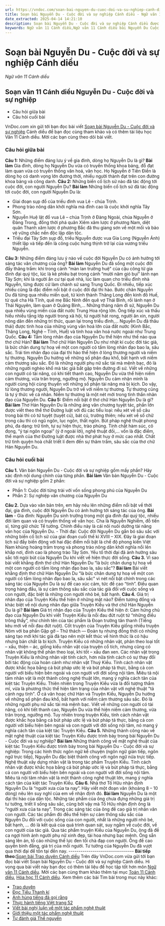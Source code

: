 ```yaml
---
url: https://vndoc.com/soan-bai-nguyen-du-cuoc-doi-va-su-nghiep-canh-dieu-298343
title: Soạn bài Nguyễn Du - Cuộc đời và sự nghiệp Cánh diều - Ngữ văn 11 Cánh diều - VnDoc.com
date_extracted: 2025-04-14 14:21:10
description: Soạn bài Nguyễn Du - Cuộc đời và sự nghiệp Cánh diều được VnDoc.com sưu tầm và xin gửi tới bạn đọc cùng tham khảo để có thêm tài liệu Soạn văn 11 Cánh diều.
keywords: Ngữ văn 11 Cánh diều,Ngữ văn 11 Cánh diều bài Nguyễn Du Cuộc đời và sự nghiệp,Soạn văn 11 Cánh diều,văn 11 Cánh diều,soạn văn 11,soạn bài 11 cánh diều,ngữ văn 11 cd,Soạn bài Nguyễn Du Cuộc đời và sự nghiệp Cánh diều,Soạn bài Nguyễn Du Cuộc đời và sự nghiệp,Soạn văn Nguyễn Du Cuộc đời và sự nghiệp,Nguyễn Du Cuộc đời và sự nghiệp
---
```


# Soạn bài Nguyễn Du - Cuộc đời và sự nghiệp Cánh diều
 _Ngữ văn 11 Cánh diều_
## Soạn văn 11 Cánh diều Nguyễn Du - Cuộc đời và sự nghiệp
  * Câu hỏi giữa bài
  * Câu hỏi cuối bài

VnDoc.com xin gửi tới bạn đọc bài viết [Soạn bài Nguyễn Du - Cuộc đời và sự nghiệp](<https://vndoc.com/soan-bai-nguyen-du-cuoc-doi-va-su-nghiep-canh-dieu-298343>) Cánh diều để bạn đọc cùng tham khảo và có thêm tài liệu học Văn 11 Cánh diều. Mời các bạn cùng theo dõi bài viết.
### Câu hỏi giữa bài
**Câu 1:** Những điểm đáng lưu ý về gia đình, dòng họ Nguyễn Du là gì?
**Bài làm**
Gia đình, dòng họ Nguyễn Du vừa có truyền thống khoa bảng, đỗ đạt làm quan vừa có truyền thống văn hoá, văn học. Họ Nguyễn ở Tiên Điền là dòng họ có danh vọng lớn đương thời, nhiều người thành đạt trên con đường khoa bảng và công danh.
**Câu 2:** Những biến cố lịch sử nào đã tác động tới cuộc đời, con người Nguyễn Du?
**Bài làm**
Những biến cố lịch sử đã tác động tới cuộc đời, con người Nguyễn Du là:
  * Giai đoạn sụp đổ của triều đình vua Lê - chúa Trịnh.
  * Phong trào nông dân khởi nghĩa mà đỉnh cao là cuộc khởi nghĩa Tây Sơn.
  * Nguyễn Huệ lật đổ vua Lê – chúa Trịnh ở Đàng Ngoài, chúa Nguyễn ở Đàng Trong, đồng thời phá quân Xiêm xâm lược ở phương Nam, diệt quân Thanh xâm lược ở phương Bắc đã thu giang sơn về một mối và bảo vệ vững chắc nền độc lập dân tộc.
  * Triều đại Tây Sơn sụp đổ, triều Nguyễn được vua Gia Long \(Nguyễn Ánh\) thiết lập và tiếp đến là công cuộc hưng thịnh trở lại của vương triều Nguyễn.

**Câu 3:** Những điểm đáng lưu ý nào về cuộc đời Nguyễn Du có ảnh hưởng tới sáng tác văn chương của ông?
**Bài làm**
Nguyễn Du đã sống một cuộc đời đầy thăng trầm: khi trong cảnh “màn lan trưởng huệ" của cậu công tử gia đình đại quý tộc, lúc là kẻ phiêu bạt trong cảnh “mười năm gió bụi” lánh nạn Tây Sơn; khi là người ẩn cư tại quê nhà, lúc làm quan cho triều đình nhà Nguyễn, từng được cử làm chánh sứ sang Trung Quốc. Đi nhiều, tiếp xúc nhiều cũng là đặc điểm nổi bật ở cuộc đời đại thi hào. Bước chân Nguyễn Du đã từng qua nhiều miền quê, từ kinh thành Thăng Long đến kinh đô Huế, từ quê cha Hà Tĩnh, quê mẹ Bắc Ninh đến quê vợ Thái Bình, rồi lánh nạn ở Thái Nguyên, làm quan ở Quảng Bình,... Những tháng năm đi sứ, Nguyễn Du qua nhiều vùng miền của đất nước Trung Hoa rộng lớn. Ông tiếp xúc và thấu hiểu nhiều tầng lớp người trong xã hội, từ người hát rong, người ăn xin, người nông dân đến những trí thức, quan lại trong triều đình,... Nguyễn Du đã thâu thái\) được tinh hoa của những vùng văn hoá lớn của đất nước \(Kinh Bắc, Thăng Long, Nghệ – Tĩnh, Huế\) và tinh hoa văn hoá nước ngoài như Trung Quốc.
**Câu 4:** Tấm lòng nhân đạo của Nguyễn Du thể hiện như thế nào qua thơ chữ Hán?
**Bài làm**
Thơ chữ Hán Nguyễn Du như nhật kí cuộc đời tác giả, là bức chân dung tự hoạ về một con người có tấm lòng nhân đạo bao la, sâu sắc. Trái tim nhân đạo của đại thi hào thể hiện ở lòng thương người và niềm tự thương. Nguyễn Du hướng về những số phận đau khổ, bất hạnh với niềm cảm thương sâu sắc. Đó là những người phụ nữ sắc tài mà mệnh bạc, đó là những người nghèo khổ mà tác giả bắt gặp trên đường đi sứ. Viết về những con người có tài năng, có khi tiết thanh cao, Nguyễn Du vừa thể hiện niềm cảm thương, vừa trân trọng, ngưỡng mộ. Nguyễn Du cảm nhận mình là người cùng hội cùng thuyền với những số phận tài năng mà bị kịch. Do vậy, từ lòng thương người, Nguyễn Du trở về với niềm tự thương. Tự thương cũng là tự ý thức về cá nhân. Niềm tự thương là một nét mới trong tỉnh thần nhân đạo của Nguyễn Du.
**Câu 5:** Điểm nổi bật ở thơ chữ Hán Nguyễn Du là gì?
**Bài làm**
Thơ Hán Nguyễn Du là những áng văn chương tuyệt tác, phần lớn được viết theo thể thơ Đường luật với đủ các tiểu loại: nếu xét về số câu trong bài thì có tứ tuyệt \(tuyệt cú\), bát cú, trường thiên; nếu xét về số chữ trong câu thì có ngũ ngôn, lục ngôn, thất ngôn. Bút pháp nghệ thuật phong phú, đa dạng: trữ tình, tự sự hiện thực, trào phúng. Tính chất hàm súc, cô đọng, “ý tại ngôn ngoại” \(ý ở ngoài lời\), nghệ thuật đối,... vốn là đặc điểm, thế mạnh của thơ Đường luật được nhà thơ phát huy ở mức cao nhất. Chất trữ tình quyện hoà chất triết lí đem đến sự thâm trầm, sâu sắc của thơ chữ Hán Nguyễn Du.
### Câu hỏi cuối bài
**Câu 1.** Văn bản Nguyễn Du - Cuộc đời và sự nghiệp gồm mấy phần? Hãy xác định nội dung chính của từng phần.
**Bài làm**
Văn bản Nguyễn Du - Cuộc đời và sự nghiệp gồm 2 phần:
  * Phần 1: Cuộc đời từng trài với vốn sống phong phú của Nguyễn Du
  * Phần 2: Sự nghiệp văn chương của Nguyễn Du

**Câu 2.** Dựa vào văn bản trên, em hãy nêu lên những điểm nổi bật về thời đại, gia đình, cuộc đời Nguyễn Du có ảnh hưởng tới sáng tác của ông.
**Bài làm**
\- Gia đình: Nguyễn Du sinh trưởng trong một gia đình đại quý tộc, nhiều đời làm quan và có truyền thống về văn học. Cha là Nguyễn Nghiễm, đỗ tiến sĩ, từng giữ chức Tể tướng. Chính điều này là cái nôi nuôi dưỡng tài năng văn học của Nguyễn Du.
\- Thời đại: Cuộc đời Nguyễn Du gắn bó sâu sắc với những biến cố lịch sử của giai đoạn cuối thế kỉ XVIII – XIX. Đây là giai đoạn lịch sử đầy biến động với hai đặc điểm nổi bật là chế độ phong kiến Việt Nam khủng hoảng trầm trọng và phong trào nông dân khởi nghĩa nổi lên khắp nơi, đỉnh cao là phong trào Tây Sơn. Yếu tố thời đại đã ảnh hưởng sâu sắc tới ngòi bút của Nguyễn Du khi viết về hiện thực đời sống.
**Câu 3.** Vì sao bài viết khẳng định thơ chữ Hán Nguyễn Du “là bức chân dung tự hoạ về một con người có tấm lòng nhân đạo bao la, sâu sắc"?
**Bài làm**
Bài viết khẳng định thơ chữ Hán Nguyễn Du “là bức chân dung tự hoạ về một con người có tấm lòng nhân đạo bao la, sâu sắc" vì nét nổi bật chính trong các sáng tác của Nguyễn Du là sự đề cao xúc cảm, tức đề cao “tình”. Điều quan trọng hàng đầu, là sự cảm thông sâu sắc của tác giả đối với cuộc sống và con người, đặc biệt là những con người nhỏ bé, bất hạnh.
**Câu 4.** Giá trị nhân đạo của Truyện Kiều thể hiện ở những mặt nào? Điểm tương đồng và khác biệt về nội dung nhân đạo giữa Truyện Kiều và thơ chữ Hán Nguyễn Du là gì?
**Bài làm**
Giá trị nhân đạo của Truyện Kiều thể hiện ở:
Cảm hứng chủ đạo của Nguyễn Du khi viết Truyện Kiều là nỗi đau đứt ruột từ “những điều trông thấy”, như chính tên của tác phẩm là Đoạn trường tân thanh \(Tiếng kêu mới về nỗi đau đứt ruột\).
Cốt truyện của Truyện Kiều giống nhiều truyện Nôm với ba phần Gặp gỡ – Thử thách — Đoàn tụ nhưng đồng thời có những sáng tạo mới khi tác giả đã tạo nên một kết thúc về hình thức là có hậu nhưng bản chất là bi kịch.
Truyện Kiều có những nhân vật, phân theo loại tốt – xấu, thiện – ác, giống kiểu nhân vật của truyện cổ tích, nhưng cũng có nhân vật không thể phân theo loại, khi tốt – xấu đan xen. Các nhân vật trong Truyện Kiều là những nhân vật tính cách, hơn nữa tính cách có sự thay đổi bởi tác động của hoàn cảnh như nhân vật Thuý Kiều. Tính cách nhân vật được khắc họa bằng cả bút pháp ước lệ và bút pháp tả thực, bằng cả con người với biểu hiện bên ngoài và con người với đời sống nội tâm.
Miêu tả nội tâm nhân vật là một thành công nghệ thuật lớn, mang ý nghĩa cách tân của kiệt tác Truyện Kiều. Thiên nhiên trong Truyện Kiều vừa là đối tượng thẩm mĩ, vừa là phương thức thể hiện tâm trạng của nhân vật với nghệ thuật "tả cảnh ngụ tình".
Ở cả văn hoạc chữ Hán và Truyện Kiều, Nguyễn Du hướng về những số phận đau khổ, bất hạnh với niềm cảm thương sâu sắc. Đó là những người phụ nữ sắc tài mà mệnh bạc. Viết về những con người có tài năng, có khi tiết thanh cao, Nguyễn Du vừa thể hiện niềm cảm thương, vừa trân trọng, ngưỡng mộ. Tuy nhiên trong truyện Kiều, tính cách nhân vật được khắc họa bằng cả bút pháp ước lệ và bút pháp tả thực, bằng cả con người với biểu hiện bên ngoài và con người với đời sống nội tâm, nó mang ý nghĩa cách tân của kiệt tác Truyện Kiều.
**Câu 5.** Những thành công nào về mặt nghệ thuật của kiệt tác Truyện Kiều được trình bày trong bài Nguyễn Du - Cuộc đời và sự nghiệp?
**Bài làm**
Những thành công về mặt nghệ thuật của kiệt tác Truyện Kiều được trình bày trong bài Nguyễn Du - Cuộc đời và sự nghiệp:
Trong các hình thức ngôn ngữ kể chuyện \(ngôn ngữ gián tiếp, ngôn ngữ trực tiếp\), Nguyễn Du đặc biệt thành công với ngôn ngữ nửa trực tiếp.
Nghệ thuật xây dựng nhân vật là trong tác phẩm Truyện Kiều. Tính cách nhân vật được khắc họa bằng cả bút pháp ước lệ và bút pháp tả thực, bằng cả con người với biểu hiện bên ngoài và con người với đời sống nội tâm. Miêu tả nội tâm nhân vật là một thành công nghệ thuật lớn, mang ý nghĩa cách tân của kiệt tác Truyện Kiều.
**Câu 6.** Nhà thơ Tố Hữu nhận định Nguyễn Du là “người xưa của ta nay”. Hãy viết một đoạn văn \(khoảng 8 – 10 dòng\) nêu lên suy nghĩ của em về nhận định đó.
**Bài làm**
Nguyễn Du là một đại thi hào của dân tộc. Những tác phẩm của ông chưa đựng những giá trị tư tưởng, triết lí sống sâu sắc, cũng bởi vậy mà Tố Hữu nhận định ông là “người xưa của ta nay”. Trong các sáng tác của ông đề cao giá trị nhân văn con người. Các tác phẩm đó đều thể hiện sự cảm thông sấu sắc của Nguyễn Du đối với cuộc sống của con người, nhất là những người nhỏ bé, bất hạnh, ... đó là kết quả của quá trình quan sát, suy ngẫm về cuộc đời, về con người của tác giả. Qua tác phẩm truyện Kiều của Nguyễn Du, ông đã đề ca ngợi hình ảnh người phụ nữ xinh đẹp, tài hoa nhưng bạc mệnh. Ông sẵn sàng lên án, tố cáo những thế lực đen tối chà đạp con người. Ông đề cao quyền bình đẳng, giá trị của mỗi người. Tư tưởng của Nguyễn Du đã vượt qua thời đại để tồn tại đến nay.
\---------------------------------
**Bài tiếp theo:**[Soạn bài Trao duyên Cánh diều](<https://vndoc.com/soan-bai-trao-duyen-canh-dieu-298345>)
Trên đây VnDoc.com vừa gửi tới bạn đọc bài viết Soạn bài Nguyễn Du - Cuộc đời và sự nghiệp Cánh diều. Hi vọng qua bài viết này bạn đọc có thêm tài liệu để học tập tốt hơn môn [Ngữ văn 11 Cánh diều](<https://vndoc.com/ngu-van-11-canh-dieu>). Mời các bạn cùng tham khảo thêm tại mục [Toán 11 Cánh diều](<https://vndoc.com/toan-11-canh-dieu>), [Hóa học 11 Cánh diều](<https://vndoc.com/hoa-hoc-11-canh-dieu>).
Xem thêm các bài Tìm bài trong mục này khác:
  * [Trao duyên](</soan-bai-trao-duyen-canh-dieu-298345>)
  * [Đọc Tiểu Thanh kí](</soan-bai-doc-tieu-thanh-ki-canh-dieu-298349>)
  * [Anh hùng tiếng đã gọi rằng](</soan-bai-anh-hung-tieng-da-goi-rang-canh-dieu-298354>)
  * [Thực hành tiếng Việt trang 52](</soan-bai-thuc-hanh-tieng-viet-trang-52-canh-dieu-298357>)
  * [Viết bài nghị luận về một tác phẩm nghệ thuật](</soan-bai-viet-bai-nghi-luan-ve-mot-tac-pham-nghe-thuat-canh-dieu-298359>)
  * [Giới thiệu một tác phẩm nghệ thuật](</soan-bai-gioi-thieu-mot-tac-pham-nghe-thuat-canh-dieu-298361>)
  * [Tự đánh giá Thề nguyền](</soan-bai-tu-danh-gia-the-nguyen-canh-dieu-298365>)

